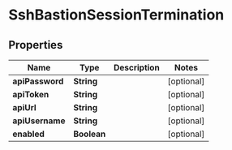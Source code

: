 

# SshBastionSessionTermination


## Properties

Name | Type | Description | Notes
------------ | ------------- | ------------- | -------------
**apiPassword** | **String** |  |  [optional]
**apiToken** | **String** |  |  [optional]
**apiUrl** | **String** |  |  [optional]
**apiUsername** | **String** |  |  [optional]
**enabled** | **Boolean** |  |  [optional]



